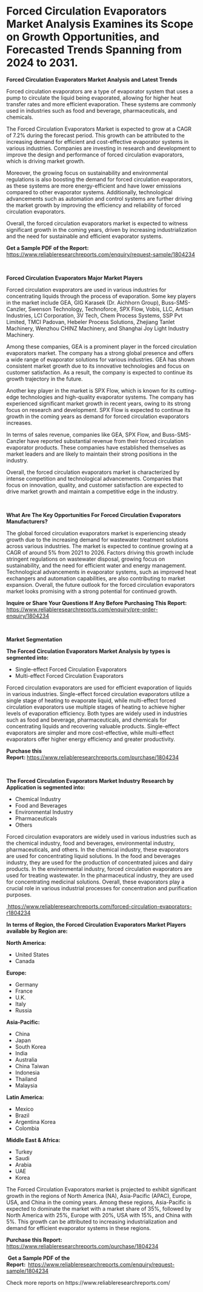 <p><h1>Forced Circulation Evaporators Market Analysis Examines its Scope on Growth Opportunities, and Forecasted Trends Spanning from 2024 to 2031.</h1></p><p><strong>Forced Circulation Evaporators Market Analysis and Latest Trends</strong></p>
<p><p>Forced circulation evaporators are a type of evaporator system that uses a pump to circulate the liquid being evaporated, allowing for higher heat transfer rates and more efficient evaporation. These systems are commonly used in industries such as food and beverage, pharmaceuticals, and chemicals.</p><p>The Forced Circulation Evaporators Market is expected to grow at a CAGR of 7.2% during the forecast period. This growth can be attributed to the increasing demand for efficient and cost-effective evaporator systems in various industries. Companies are investing in research and development to improve the design and performance of forced circulation evaporators, which is driving market growth.</p><p>Moreover, the growing focus on sustainability and environmental regulations is also boosting the demand for forced circulation evaporators, as these systems are more energy-efficient and have lower emissions compared to other evaporator systems. Additionally, technological advancements such as automation and control systems are further driving the market growth by improving the efficiency and reliability of forced circulation evaporators.</p><p>Overall, the forced circulation evaporators market is expected to witness significant growth in the coming years, driven by increasing industrialization and the need for sustainable and efficient evaporator systems.</p></p>
<p><strong>Get a Sample PDF of the Report:&nbsp;</strong> <a href="https://www.reliableresearchreports.com/enquiry/request-sample/1804234">https://www.reliableresearchreports.com/enquiry/request-sample/1804234</a></p>
<p>&nbsp;</p>
<p><strong>Forced Circulation Evaporators Major Market Players</strong></p>
<p><p>Forced circulation evaporators are used in various industries for concentrating liquids through the process of evaporation. Some key players in the market include GEA, GIG Karasek (Dr. Aichhorn Group), Buss-SMS-Canzler, Swenson Technology, Technoforce, SPX Flow, Vobis, LLC, Artisan Industries, LCI Corporation, 3V Tech, Chem Process Systems, SSP Pvt Limited, TMCI Padovan, Hebeler Process Solutions, Zhejiang Tanlet Machinery, Wenzhou CHINZ Machinery, and Shanghai Joy Light Industry Machinery.</p><p>Among these companies, GEA is a prominent player in the forced circulation evaporators market. The company has a strong global presence and offers a wide range of evaporator solutions for various industries. GEA has shown consistent market growth due to its innovative technologies and focus on customer satisfaction. As a result, the company is expected to continue its growth trajectory in the future.</p><p>Another key player in the market is SPX Flow, which is known for its cutting-edge technologies and high-quality evaporator systems. The company has experienced significant market growth in recent years, owing to its strong focus on research and development. SPX Flow is expected to continue its growth in the coming years as demand for forced circulation evaporators increases.</p><p>In terms of sales revenue, companies like GEA, SPX Flow, and Buss-SMS-Canzler have reported substantial revenue from their forced circulation evaporator products. These companies have established themselves as market leaders and are likely to maintain their strong positions in the industry.</p><p>Overall, the forced circulation evaporators market is characterized by intense competition and technological advancements. Companies that focus on innovation, quality, and customer satisfaction are expected to drive market growth and maintain a competitive edge in the industry.</p></p>
<p>&nbsp;</p>
<p><strong>What Are The Key Opportunities For Forced Circulation Evaporators Manufacturers?</strong></p>
<p><p>The global forced circulation evaporators market is experiencing steady growth due to the increasing demand for wastewater treatment solutions across various industries. The market is expected to continue growing at a CAGR of around 5% from 2021 to 2026. Factors driving this growth include stringent regulations on wastewater disposal, growing focus on sustainability, and the need for efficient water and energy management. Technological advancements in evaporator systems, such as improved heat exchangers and automation capabilities, are also contributing to market expansion. Overall, the future outlook for the forced circulation evaporators market looks promising with a strong potential for continued growth.</p></p>
<p><strong>Inquire or Share Your Questions If Any Before Purchasing This Report:</strong> <a href="https://www.reliableresearchreports.com/enquiry/pre-order-enquiry/1804234">https://www.reliableresearchreports.com/enquiry/pre-order-enquiry/1804234</a></p>
<p>&nbsp;</p>
<p><strong>Market Segmentation</strong></p>
<p><strong>The Forced Circulation Evaporators Market Analysis by types is segmented into:</strong></p>
<p><ul><li>Single-effect Forced Circulation Evaporators</li><li>Multi-effect Forced Circulation Evaporators</li></ul></p>
<p><p>Forced circulation evaporators are used for efficient evaporation of liquids in various industries. Single-effect forced circulation evaporators utilize a single stage of heating to evaporate liquid, while multi-effect forced circulation evaporators use multiple stages of heating to achieve higher levels of evaporation efficiency. Both types are widely used in industries such as food and beverage, pharmaceuticals, and chemicals for concentrating liquids and recovering valuable products. Single-effect evaporators are simpler and more cost-effective, while multi-effect evaporators offer higher energy efficiency and greater productivity.</p></p>
<p><strong>Purchase this Report:&nbsp;</strong><a href="https://www.reliableresearchreports.com/purchase/1804234">https://www.reliableresearchreports.com/purchase/1804234</a></p>
<p>&nbsp;</p>
<p><strong>The Forced Circulation Evaporators Market Industry Research by Application is segmented into:</strong></p>
<p><ul><li>Chemical Industry</li><li>Food and Beverages</li><li>Environmental Industry</li><li>Pharmaceuticals</li><li>Others</li></ul></p>
<p><p>Forced circulation evaporators are widely used in various industries such as the chemical industry, food and beverages, environmental industry, pharmaceuticals, and others. In the chemical industry, these evaporators are used for concentrating liquid solutions. In the food and beverages industry, they are used for the production of concentrated juices and dairy products. In the environmental industry, forced circulation evaporators are used for treating wastewater. In the pharmaceutical industry, they are used for concentrating medicinal solutions. Overall, these evaporators play a crucial role in various industrial processes for concentration and purification purposes.</p></p>
<p><a href="https://www.reliableresearchreports.com/forced-circulation-evaporators-r1804234">&nbsp;https://www.reliableresearchreports.com/forced-circulation-evaporators-r1804234</a></p>
<p><strong>In terms of Region, the Forced Circulation Evaporators Market Players available by Region are:</strong></p>
<p>
    <p> <strong> North America: </strong>
        <ul>
            <li>United States</li>
            <li>Canada</li>
        </ul>
        </p> 
    <p> <strong> Europe: </strong>
        <ul>
            <li>Germany</li>
            <li>France</li>
            <li>U.K.</li>
            <li>Italy</li>
            <li>Russia</li>
        </ul>
        </p> 
    <p> <strong> Asia-Pacific: </strong>
        <ul>
            <li>China</li>
            <li>Japan</li>
            <li>South Korea</li>
            <li>India</li>
            <li>Australia</li>
            <li>China Taiwan</li>
            <li>Indonesia</li>
            <li>Thailand</li>
            <li>Malaysia</li>
        </ul>
        </p> 
    <p> <strong> Latin America: </strong>
        <ul>
            <li>Mexico</li>
            <li>Brazil</li>
            <li>Argentina Korea</li>
            <li>Colombia</li>
        </ul>
        </p> 
    <p> <strong> Middle East & Africa: </strong>
        <ul>
            <li>Turkey</li>
            <li>Saudi</li>
            <li>Arabia</li>
            <li>UAE</li>
            <li>Korea</li>
        </ul>
    </p>
    </p>
<p><p>The Forced Circulation Evaporators market is projected to exhibit significant growth in the regions of North America (NA), Asia-Pacific (APAC), Europe, USA, and China in the coming years. Among these regions, Asia-Pacific is expected to dominate the market with a market share of 35%, followed by North America with 25%, Europe with 20%, USA with 15%, and China with 5%. This growth can be attributed to increasing industrialization and demand for efficient evaporator systems in these regions.</p></p>
<p><strong>Purchase this Report: </strong><a href="https://www.reliableresearchreports.com/purchase/1804234">https://www.reliableresearchreports.com/purchase/1804234</a></p>
<p>&nbsp;<strong>Get a Sample PDF of the Report:&nbsp;&nbsp;</strong><a href="https://www.reliableresearchreports.com/enquiry/request-sample/1804234">https://www.reliableresearchreports.com/enquiry/request-sample/1804234</a></p>
<p><strong></strong></p>
<p>Check more reports on https://www.reliableresearchreports.com/</p>